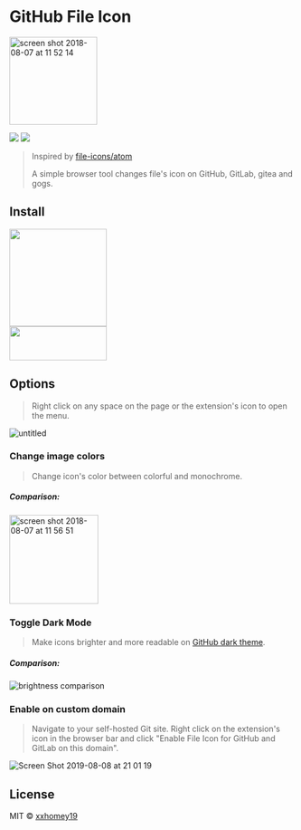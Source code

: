 # GitHub File Icon

<img width="155" alt="screen shot 2018-08-07 at 11 52 14" src="https://user-images.githubusercontent.com/12113222/43749677-67bc7a86-9a38-11e8-9ed2-f5f762caacd4.png">

<p>
<a target="_blank" href="https://opensource.org/licenses/MIT" title="License: MIT"><img src="https://img.shields.io/badge/License-MIT-blue.svg"></a>
<a target="_blank" href="http://makeapullrequest.com" title="PRs Welcome"><img src="https://img.shields.io/badge/PRs-welcome-brightgreen.svg"></a>
</p>

> Inspired by [file-icons/atom](https://github.com/file-icons/atom)
>
> A simple browser tool changes file's icon on GitHub, GitLab, gitea and gogs.

## Install

<a href="https://chrome.google.com/webstore/detail/github-file-icons/ficfmibkjjnpogdcfhfokmihanoldbfe">
  <img border="0" src="https://developer.chrome.com/webstore/images/ChromeWebStore_BadgeWBorder_v2_496x150.png" width="172">
</a>
<br/>
<a href="https://addons.mozilla.org/en-US/firefox/addon/github-file-icons/">
<img border="0" src="https://addons.cdn.mozilla.net/static/img/addons-buttons/AMO-button_1.png" width="172" height="60">
</a>

## Options

> Right click on any space on the page or the extension's icon to open the menu.

![untitled](https://user-images.githubusercontent.com/12113222/51907474-02ba6e00-241b-11e9-8199-83a18502fb6b.png)

### Change image colors

> Change icon's color between colorful and monochrome.

##### Comparison:

<img width="157" alt="screen shot 2018-08-07 at 11 56 51" src="https://user-images.githubusercontent.com/12113222/43754021-f9b40946-9a4b-11e8-8144-ab7cb5cbea8e.png">

### Toggle Dark Mode

> Make icons brighter and more readable on [GitHub dark theme](https://github.com/StylishThemes/GitHub-Dark).

##### Comparison:

![brightness comparison](https://user-images.githubusercontent.com/454813/38455054-4a924cf4-3a40-11e8-86d6-29a030dfde49.jpg)

### Enable on custom domain

> Navigate to your self-hosted Git site. Right click on the extension's icon in the browser bar and click "Enable File Icon for GitHub and GitLab on this domain".

![Screen Shot 2019-08-08 at 21 01 19](https://user-images.githubusercontent.com/12113222/62698132-b7af9200-ba1f-11e9-9edc-396b6b9295be.png)

## License

MIT © [xxhomey19](https://github.com/xxhomey19)
